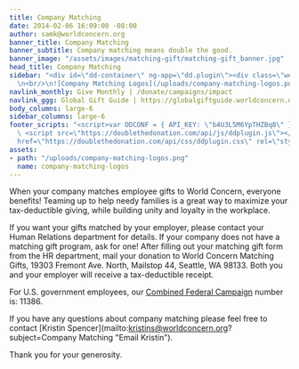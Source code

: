 ```yaml
---
title: Company Matching
date: 2014-02-06 16:09:00 -08:00
author: samk@worldconcern.org
banner_title: Company Matching
banner_subtitle: Company matching means double the good.
banner_image: "/assets/images/matching-gift/matching-gift_banner.jpg"
head_title: Company Matching
sidebar: "<div id=\"dd-container\" ng-app=\"dd.plugin\"><div class=\"well\"><div ng-include=\"search_template\"></div></div></div>
  \n<br/>\n![Company Matching Logos](/uploads/company-matching-logos.png)"
navlink_monthly: Give Monthly | /donate/campaigns/impact
navlink_ggg: Global Gift Guide | https://globalgiftguide.worldconcern.org/?utm_medium=Website&utm_campaign=UWC20GGG&utm_source=World+Concern&utm_content=Top+Nav&utm_term=Appeal
body_columns: large-6
sidebar_columns: large-6
footer_scripts: "<script>var DDCONF = { API_KEY: \"b4U3L5M6YpTHZBq8\" };</script>
  \ <script src=\"https://doublethedonation.com/api/js/ddplugin.js\"></script> \n<link
  href=\"https://doublethedonation.com/api/css/ddplugin.css\" rel=\"stylesheet\">"
assets:
- path: "/uploads/company-matching-logos.png"
  name: company-matching-logos
---
```


When your company matches employee gifts to World Concern, everyone benefits! Teaming up to help needy families is a great way to maximize your tax-deductible giving, while building unity and loyalty in the workplace.

If you want your gifts matched by your employer, please contact your Human Relations department for details. If your company does not have a matching gift program, ask for one! After filling out your matching gift form from the HR department, mail your donation to World Concern Matching Gifts, 19303 Fremont Ave. North, Mailstop 44, Seattle, WA 98133. Both you and your employer will receive a tax-deductible receipt.

For U.S. government employees, our [Combined Federal Campaign](http://www.opm.gov/cfc/) number is: 11386.

If you have any questions about company matching please feel free to contact [Kristin Spencer](mailto:kristins@worldconcern.org?subject=Company Matching "Email Kristin").

Thank you for your generosity.
